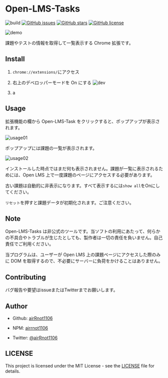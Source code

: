 # Open-LMS-Tasks

![build](https://img.shields.io/badge/build-passing-brightgreen) [![GitHub issues](https://img.shields.io/github/issues/airRnot1106/Open-LMS-Tasks)](https://github.com/airRnot1106/Open-LMS-Tasks/issues) [![GitHub stars](https://img.shields.io/github/stars/airRnot1106/Open-LMS-Tasks)](https://github.com/airRnot1106/Open-LMS-Tasks/stargazers) [![GitHub license](https://img.shields.io/github/license/airRnot1106/Open-LMS-Tasks)](https://github.com/airRnot1106/Open-LMS-Tasks/blob/main/LICENSE)

![demo](https://user-images.githubusercontent.com/62370527/138891272-93bda2f4-79b8-4a68-b49a-0b5151b023ef.png)

課題やテストの情報を取得して一覧表示する Chrome 拡張です。

## Install

1. `chrome://extensions/`にアクセス

2. 右上のデベロッパーモードを On にする
   ![dev](https://user-images.githubusercontent.com/62370527/138892416-9abb12dd-78ae-4e3d-bb83-31275dac535d.png)
3. a

## Usage

拡張機能の欄から Open-LMS-Task をクリックすると、ポップアップが表示されます。

![usage01](https://user-images.githubusercontent.com/62370527/138893838-124d1e9e-b493-4f5a-bc75-511a1fcc28ff.png)

ポップアップには課題の一覧が表示されます。

![usage02](https://user-images.githubusercontent.com/62370527/138894751-1aed5086-c71b-4eed-a7e4-a33288386071.png)

インストールした時点ではまだ何も表示されません。課題が一覧に表示されるためには、Open LMS 上で一度課題のページにアクセスする必要があります。<br>

古い課題は自動的に非表示になります。すべて表示するには`show all`をOnにしてください。<br>

`リセット`を押すと課題データが初期化されます。ご注意ください。



## Note

Open-LMS-Tasks は非公式のツールです。当ソフトの利用にあたって、何らかの不具合やトラブルが生じたとしても、製作者は一切の責任を負いません。自己責任でご利用ください。<br>

当プログラムは、ユーザーが Open LMS 上の課題ページにアクセスした際のみに DOM を取得するので、不必要にサーバーに負荷をかけることはありません。

## Contributing

バグ報告や要望はissueまたはTwitterまでお願いします。

## Author

- Github: [airRnot1106](https://github.com/airRnot1106)

- NPM: [airrnot1106](https://www.npmjs.com/~airrnot1106)

- Twitter: [@airRnot1106](https://twitter.com/airRnot1106)

## LICENSE

This project is licensed under the MIT License - see the [LICENSE](https://github.com/airRnot1106/Open-LMS-Tasks/blob/main/LICENSE) file for details.
